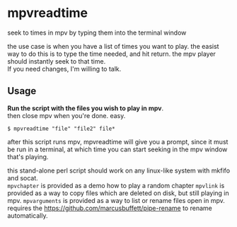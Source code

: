 # mpvreadtime
seek to times in mpv by typing them into the terminal window

the use case is when you have a list of times you want to play.   the easist way to do this is to type the time needed, and hit return.  the mpv player should instantly seek to that time.  
If you need changes, I'm willing to talk. 

## Usage 
**Run the script with the files you wish to play in mpv**.    
then close mpv when you're done. easy.

    $ mpvreadtime "file" "file2" file*

after this script runs mpv, mpvreadtime will give you a prompt, since it must be run in a terminal, at which time you can start seeking in the mpv window that's playing.

this stand-alone perl script should work on any linux-like system with mkfifo and socat.    
`mpvchapter` is provided as a demo how to play a random chapter
`mpvlink` is provided as a way to copy files which are deleted on disk, but still playing in mpv.
`mpvarguments` is provided as a way to list or rename files open in mpv.  requires the https://github.com/marcusbuffett/pipe-rename to rename automatically. 
